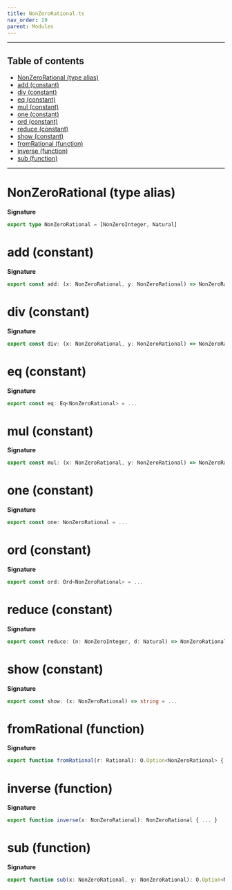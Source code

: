 ```yaml
---
title: NonZeroRational.ts
nav_order: 19
parent: Modules
---
```


---

<h2 class="text-delta">Table of contents</h2>

- [NonZeroRational (type alias)](#nonzerorational-type-alias)
- [add (constant)](#add-constant)
- [div (constant)](#div-constant)
- [eq (constant)](#eq-constant)
- [mul (constant)](#mul-constant)
- [one (constant)](#one-constant)
- [ord (constant)](#ord-constant)
- [reduce (constant)](#reduce-constant)
- [show (constant)](#show-constant)
- [fromRational (function)](#fromrational-function)
- [inverse (function)](#inverse-function)
- [sub (function)](#sub-function)

---

# NonZeroRational (type alias)

**Signature**

```ts
export type NonZeroRational = [NonZeroInteger, Natural]
```

# add (constant)

**Signature**

```ts
export const add: (x: NonZeroRational, y: NonZeroRational) => NonZeroRational = ...
```

# div (constant)

**Signature**

```ts
export const div: (x: NonZeroRational, y: NonZeroRational) => NonZeroRational = ...
```

# eq (constant)

**Signature**

```ts
export const eq: Eq<NonZeroRational> = ...
```

# mul (constant)

**Signature**

```ts
export const mul: (x: NonZeroRational, y: NonZeroRational) => NonZeroRational = ...
```

# one (constant)

**Signature**

```ts
export const one: NonZeroRational = ...
```

# ord (constant)

**Signature**

```ts
export const ord: Ord<NonZeroRational> = ...
```

# reduce (constant)

**Signature**

```ts
export const reduce: (n: NonZeroInteger, d: Natural) => NonZeroRational = ...
```

# show (constant)

**Signature**

```ts
export const show: (x: NonZeroRational) => string = ...
```

# fromRational (function)

**Signature**

```ts
export function fromRational(r: Rational): O.Option<NonZeroRational> { ... }
```

# inverse (function)

**Signature**

```ts
export function inverse(x: NonZeroRational): NonZeroRational { ... }
```

# sub (function)

**Signature**

```ts
export function sub(x: NonZeroRational, y: NonZeroRational): O.Option<NonZeroRational> { ... }
```
